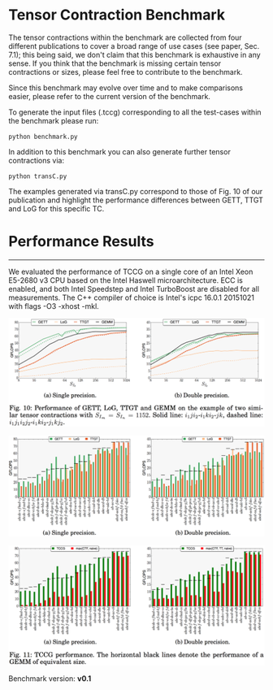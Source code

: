 # Tensor Contraction Benchmark #

The tensor contractions within the benchmark are collected from four different publications to cover a broad range of use cases (see paper, Sec. 7.1); this being said, we don't claim that this benchmark is exhaustive in any sense.
If you think that the benchmark is missing certain tensor contractions or sizes, please feel free to contribute to the benchmark.

Since this benchmark may evolve over time and to make comparisons easier, please refer to the current version of the benchmark.

To generate the input files (.tccg) corresponding to all the test-cases within the benchmark please run:

    python benchmark.py

In addition to this benchmark you can also generate further tensor contractions via:

    python transC.py

The examples generated via transC.py correspond to those of Fig. 10 of our publication and highlight the performance differences between GETT, TTGT and LoG for this specific TC.

# Performance Results
---------------------
We evaluated the performance of TCCG on a single core of an Intel Xeon E5-2680 v3 CPU based on the Intel Haswell
microarchitecture. ECC is enabled, and both Intel Speedstep and Intel TurboBoost
are disabled for all measurements. The C++ compiler of choice is Intel's icpc
16.0.1 20151021 with flags -O3 -xhost -mkl.

![ttc](https://github.com/HPAC/tccg/blob/master/benchmark/transC.png)

![ttc](https://github.com/HPAC/tccg/blob/master/benchmark/GETT_LoG_TTGT.png)

![ttc](https://github.com/HPAC/tccg/blob/master/benchmark/benchmark.png)

Benchmark version: **v0.1**
